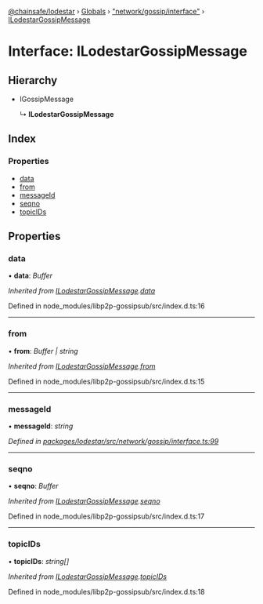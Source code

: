 [@chainsafe/lodestar](../README.md) › [Globals](../globals.md) › ["network/gossip/interface"](../modules/_network_gossip_interface_.md) › [ILodestarGossipMessage](_network_gossip_interface_.ilodestargossipmessage.md)

# Interface: ILodestarGossipMessage

## Hierarchy

* IGossipMessage

  ↳ **ILodestarGossipMessage**

## Index

### Properties

* [data](_network_gossip_interface_.ilodestargossipmessage.md#data)
* [from](_network_gossip_interface_.ilodestargossipmessage.md#from)
* [messageId](_network_gossip_interface_.ilodestargossipmessage.md#messageid)
* [seqno](_network_gossip_interface_.ilodestargossipmessage.md#seqno)
* [topicIDs](_network_gossip_interface_.ilodestargossipmessage.md#topicids)

## Properties

###  data

• **data**: *Buffer*

*Inherited from [ILodestarGossipMessage](_network_gossip_interface_.ilodestargossipmessage.md).[data](_network_gossip_interface_.ilodestargossipmessage.md#data)*

Defined in node_modules/libp2p-gossipsub/src/index.d.ts:16

___

###  from

• **from**: *Buffer | string*

*Inherited from [ILodestarGossipMessage](_network_gossip_interface_.ilodestargossipmessage.md).[from](_network_gossip_interface_.ilodestargossipmessage.md#from)*

Defined in node_modules/libp2p-gossipsub/src/index.d.ts:15

___

###  messageId

• **messageId**: *string*

*Defined in [packages/lodestar/src/network/gossip/interface.ts:99](https://github.com/ChainSafe/lodestar/blob/663f5df9e/packages/lodestar/src/network/gossip/interface.ts#L99)*

___

###  seqno

• **seqno**: *Buffer*

*Inherited from [ILodestarGossipMessage](_network_gossip_interface_.ilodestargossipmessage.md).[seqno](_network_gossip_interface_.ilodestargossipmessage.md#seqno)*

Defined in node_modules/libp2p-gossipsub/src/index.d.ts:17

___

###  topicIDs

• **topicIDs**: *string[]*

*Inherited from [ILodestarGossipMessage](_network_gossip_interface_.ilodestargossipmessage.md).[topicIDs](_network_gossip_interface_.ilodestargossipmessage.md#topicids)*

Defined in node_modules/libp2p-gossipsub/src/index.d.ts:18
